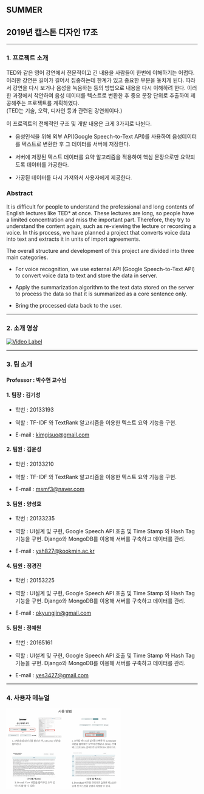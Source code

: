 ## SUMMER

## 2019년 캡스톤 디자인 17조


---------------------------------------

### 1. 프로젝트 소개


TED와 같은 영어 강연에서 전문적이고 긴 내용을 사람들이 한번에 이해하기는 어렵다. 이러한 강연은 길이가 길어서 집중하는데 한계가 있고 중요한 부분을 놓치게 된다. 따라서 강연을 다시 보거나 음성을 녹음하는 등의 방법으로 내용을 다시 이해하려 한다. 이러한 과정에서 착안하여 음성 데이터를 텍스트로 변환한 후 중요 문장 단위로 추출하여 제공해주는 프로젝트를 계획하였다.  
(TED는 기술, 오락, 디자인 등과 관련된 강연회이다.)


이 프로젝트의 전체적인 구조 및 개발 내용은 크게 3가지로 나뉜다.  
  
-  음성인식을 위해 외부 API(Google Speech-to-Text API)를 사용하여 음성데이터를 텍스트로 변환한 후 그 데이터를 서버에 저장한다.  

-  서버에 저장된 텍스트 데이터를 요약 알고리즘을 적용하여 핵심 문장으로만 요약되도록 데이터를 가공한다.

-  가공된 데이터를 다시 가져와서 사용자에게 제공한다.


### Abstract

It is difficult for people to understand the professional and long contents of English lectures like TED* at once. These lectures are long, so people have a limited concentration and miss the important part. Therefore, they try to understand the content again, such as re-viewing the lecture or recording a voice. In this process, we have planned a project that converts voice data into text and extracts it in units of import agreements.

The overall structure and development of this project are divided into three main categories.

-  For voice recognition, we use external API (Google Speech-to-Text API) to convert voice data to text and store the data in server.

-  Apply the summarization algorithm to the text data stored on the server to process the data so that it is summarized as a core sentence only.


-  Bring the processed data back to the user.



---------------------------------------

### 2. 소개 영상

[![Video Label](https://img.youtube.com/vi/UIbcKwdViQM/0.jpg)](https://youtu.be/UIbcKwdViQM)

---------------------------------------

### 3. 팀 소개


#### Professor : **박수현 교수님**


#### 1. 팀장 : 김기성

- 학번 : 20133193

- 역할 : TF-IDF 와 TextRank 알고리즘을 이용한 텍스트 요약 기능을 구현.

- E-mail : kimgisuo@gmail.com


#### 2. 팀원 : 김윤성

- 학번 : 20133210

- 역할 : TF-IDF 와 TextRank 알고리즘을 이용한 텍스트 요약 기능을 구현.

- E-mail : msmf3@naver.com


#### 3. 팀원 : 양성호

- 학번 : 20133235

- 역할 : UI설계 및 구현, Google Speech API 호출 및 Time Stamp 와 Hash Tag 기능을 구현. Django와 MongoDB를 이용해 서버를 구축하고 데이터를 관리.

- E-mail : ysh827@kookmin.ac.kr 


#### 4. 팀원 : 정경진

- 학번 : 20153225

- 역할 : UI설계 및 구현, Google Speech API 호출 및 Time Stamp 와 Hash Tag 기능을 구현. Django와 MongoDB를 이용해 서버를 구축하고 데이터를 관리.

- E-mail : okyungjin@gmail.com


#### 5. 팀원 : 정예원

- 학번 : 20165161

- 역할 : UI설계 및 구현, Google Speech API 호출 및 Time Stamp 와 Hash Tag 기능을 구현. Django와 MongoDB를 이용해 서버를 구축하고 데이터를 관리.

- E-mail : yes3427@gmail.com


---------------------------------------

### 4. 사용자 메뉴얼

<img src="https://github.com/kookmin-sw/2019-cap1-2019_17/blob/master/img/사용자매뉴얼.png" width="60%"></img>




